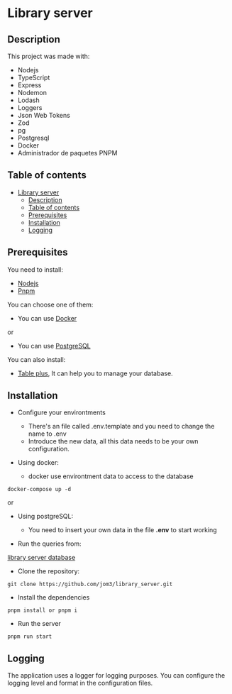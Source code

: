 # Library server
## Description
This project was made with:
- Nodejs
- TypeScript
- Express
- Nodemon
- Lodash
- Loggers
- Json Web Tokens
- Zod
- pg
- Postgresql
- Docker
- Administrador de paquetes PNPM
## Table of contents
- [Library server](#library-server)
  - [Description](#description)
  - [Table of contents](#table-of-contents)
  - [Prerequisites](#prerequisites)
  - [Installation](#installation)
  - [Logging](#logging)

## Prerequisites

You need to install:
  - [Nodejs](https://nodejs.org/en)
  - [Pnpm](https://pnpm.io/es/installation)

You can choose one of them:
  - You can use [Docker](https://www.docker.com/)
  
  or

  - You can use [PostgreSQL](https://www.postgresql.org/)

You can also install:
  - [Table plus](https://tableplus.com/), It can help you to manage your database.

## Installation

  - Configure your environtments

    - There's an file called .env.template and you need to change the name to .env
    - Introduce the new data, all this data needs to be your own configuration.

  - Using docker:
    - docker use environtment data to access to the database

  `docker-compose up -d`

  or

  - Using postgreSQL:

    - You need to insert your own data in the file **.env** to start working

  - Run the queries from:

  [library server database](https://drive.google.com/file/d/1smLXocQgxhxM_gE05VO79OaGTkSuj585/view?usp=sharing)  

  - Clone the repository:

  `git clone https://github.com/jom3/library_server.git`

  - Install the dependencies

  `pnpm install or pnpm i`

  - Run the server

  `pnpm run start`

## Logging

The application uses a logger for logging purposes. You can configure the logging level and format in the configuration files.